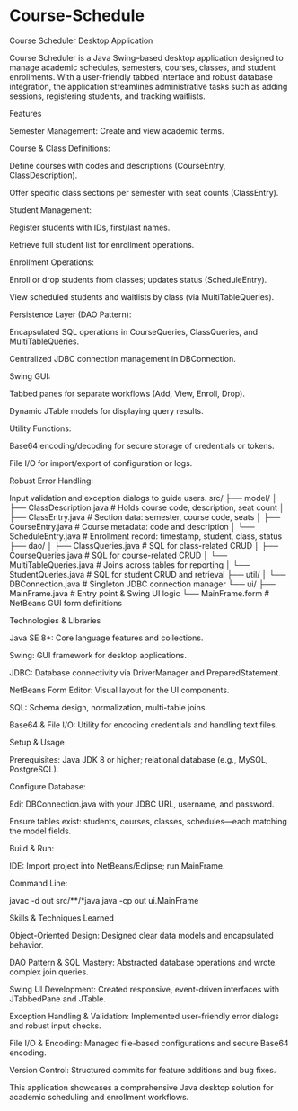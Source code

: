 # Course-Schedule
Course Scheduler Desktop Application

Course Scheduler is a Java Swing–based desktop application designed to manage academic schedules, semesters, courses, classes, and student enrollments. With a user-friendly tabbed interface and robust database integration, the application streamlines administrative tasks such as adding sessions, registering students, and tracking waitlists.

Features

Semester Management: Create and view academic terms.

Course & Class Definitions:

Define courses with codes and descriptions (CourseEntry, ClassDescription).

Offer specific class sections per semester with seat counts (ClassEntry).

Student Management:

Register students with IDs, first/last names.

Retrieve full student list for enrollment operations.

Enrollment Operations:

Enroll or drop students from classes; updates status (ScheduleEntry).

View scheduled students and waitlists by class (via MultiTableQueries).

Persistence Layer (DAO Pattern):

Encapsulated SQL operations in CourseQueries, ClassQueries, and MultiTableQueries.

Centralized JDBC connection management in DBConnection.

Swing GUI:

Tabbed panes for separate workflows (Add, View, Enroll, Drop).

Dynamic JTable models for displaying query results.

Utility Functions:

Base64 encoding/decoding for secure storage of credentials or tokens.

File I/O for import/export of configuration or logs.

Robust Error Handling:

Input validation and exception dialogs to guide users.
src/
├── model/
│   ├── ClassDescription.java   # Holds course code, description, seat count
│   ├── ClassEntry.java         # Section data: semester, course code, seats
│   ├── CourseEntry.java        # Course metadata: code and description
│   └── ScheduleEntry.java      # Enrollment record: timestamp, student, class, status
├── dao/
│   ├── ClassQueries.java       # SQL for class-related CRUD
│   ├── CourseQueries.java      # SQL for course-related CRUD
│   └── MultiTableQueries.java  # Joins across tables for reporting
│   └── StudentQueries.java     # SQL for student CRUD and retrieval
├── util/
│   └── DBConnection.java       # Singleton JDBC connection manager
└── ui/
    ├── MainFrame.java          # Entry point & Swing UI logic
    └── MainFrame.form          # NetBeans GUI form definitions

Technologies & Libraries

Java SE 8+: Core language features and collections.

Swing: GUI framework for desktop applications.

JDBC: Database connectivity via DriverManager and PreparedStatement.

NetBeans Form Editor: Visual layout for the UI components.

SQL: Schema design, normalization, multi-table joins.

Base64 & File I/O: Utility for encoding credentials and handling text files.

Setup & Usage

Prerequisites: Java JDK 8 or higher; relational database (e.g., MySQL, PostgreSQL).

Configure Database:

Edit DBConnection.java with your JDBC URL, username, and password.

Ensure tables exist: students, courses, classes, schedules—each matching the model fields.

Build & Run:

IDE: Import project into NetBeans/Eclipse; run MainFrame.

Command Line:

javac -d out src/**/*java
java -cp out ui.MainFrame

Skills & Techniques Learned

Object-Oriented Design: Designed clear data models and encapsulated behavior.

DAO Pattern & SQL Mastery: Abstracted database operations and wrote complex join queries.

Swing UI Development: Created responsive, event-driven interfaces with JTabbedPane and JTable.

Exception Handling & Validation: Implemented user-friendly error dialogs and robust input checks.

File I/O & Encoding: Managed file-based configurations and secure Base64 encoding.

Version Control: Structured commits for feature additions and bug fixes.

This application showcases a comprehensive Java desktop solution for academic scheduling and enrollment workflows.
